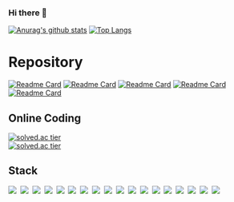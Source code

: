 ### Hi there 👋

<!--
**hahyuning/hahyuning** is a ✨ _special_ ✨ repository because its `README.md` (this file) appears on your GitHub profile.

Here are some ideas to get you started:

- 🔭 I’m currently working on ...
- 🌱 I’m currently learning ...
- 👯 I’m looking to collaborate on ...
- 🤔 I’m looking for help with ...
- 💬 Ask me about ...
- 📫 How to reach me: ...
- 😄 Pronouns: ...
- ⚡ Fun fact: ...
-->

[![Anurag's github stats](https://github-readme-stats.vercel.app/api?username=hahyuning&show_icons=true&theme=dracula)](https://github.com/hahyuning/github-readme-stats)
[![Top Langs](https://github-readme-stats.vercel.app/api/top-langs/?username=hahyuning&exclude_repo=ML_notebook)](https://github.com/hahyuning/github-readme-stats)

# Repository
[![Readme Card](https://github-readme-stats.vercel.app/api/pin/?username=hahyuning&repo=Spring_project&theme=dracula)](https://github.com/hahyuning/Spring_project)
[![Readme Card](https://github-readme-stats.vercel.app/api/pin/?username=hahyuning&repo=Django_project&theme=dracula)](https://github.com/hahyuning/Django_project)
[![Readme Card](https://github-readme-stats.vercel.app/api/pin/?username=hahyuning&repo=coding_test&theme=dracula)](https://github.com/hahyuning/coding_test)
[![Readme Card](https://github-readme-stats.vercel.app/api/pin/?username=hahyuning&repo=cs_study&theme=dracula)](https://github.com/hahyuning/cs_study)
[![Readme Card](https://github-readme-stats.vercel.app/api/pin/?username=hahyuning&repo=ML_notebook&theme=dracula)](https://github.com/hahyuning/ML_notebook)


## Online Coding
[![solved.ac tier](http://mazassumnida.wtf/api/v2/generate_badge?boj=hahyuning)](https://solved.ac/hahyuning)<br>
[![solved.ac tier](http://mazassumnida.wtf/api/mini/generate_badge?boj=hahyuning)](https://solved.ac/hahyuning)


## Stack
<img src="https://img.shields.io/badge/Python-3766AB?style=flat-square&logo=Python&logoColor=white"/>&nbsp;
<img src="https://img.shields.io/badge/Java-007396?style=flat-square&logo=java&logoColor=white"/>&nbsp;
<img src="https://img.shields.io/badge/JavaScript-F7DF1E?style=flat-square&logo=javaScript&logoColor=white"/>&nbsp;
<img src="https://img.shields.io/badge/JQuery-0769AD?style=flat-square&logo=jQuery&logoColor=white"/>&nbsp;
<img src="https://img.shields.io/badge/Spring-6DB33F?style=flat-square&logo=Spring&logoColor=white"/>&nbsp;
<img src="https://img.shields.io/badge/Django-092E20?style=flat-square&logo=Django&logoColor=white"/>&nbsp;
<img src="https://img.shields.io/badge/MySQL-4479A1?style=flat-square&logo=MySQL&logoColor=white"/>&nbsp;
<img src="https://img.shields.io/badge/Oracle-F80000?style=flat-square&logo=Oracle&logoColor=white"/>&nbsp;
<img src="https://img.shields.io/badge/VirtualBox-183A61?style=flat-square&logo=VirtualBox&logoColor=white"/>&nbsp;
<img src="https://img.shields.io/badge/Vim-019733?style=flat-square&logo=Vim&logoColor=white"/>&nbsp;
<img src="https://img.shields.io/badge/Amazon%20AWS-232F3E?style=flat-square&logo=Amazon%20AWS&logoColor=white"/>&nbsp;
<img src="https://img.shields.io/badge/Apache%20Tomcat-F8DC75?style=flat-square&logo=Apache%20Tomcat&logoColor=white"/>&nbsp;
<img src="https://img.shields.io/badge/HTML5-E34F26?style=flat-square&logo=HTML5&logoColor=white"/>&nbsp;
<img src="https://img.shields.io/badge/Linux-FCC624?style=flat-square&logo=Linux&logoColor=white"/>&nbsp;
<img src="https://img.shields.io/badge/Ubuntu-E95420?style=flat-square&logo=Ubuntu&logoColor=white"/>&nbsp;
<img src="https://img.shields.io/badge/MongoDB-47A248?style=flat-square&logo=MongoDB&logoColor=white"/>&nbsp;
<img src="https://img.shields.io/badge/Git-F05032?style=flat-square&logo=Git&logoColor=white"/>&nbsp;
<img src="https://img.shields.io/badge/Bootstrap-7952B3?style=flat-square&logo=Bootstrap&logoColor=white"/>&nbsp;

